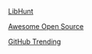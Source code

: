 [LibHunt](https://www.libhunt.com/about)

[Awesome Open Source](https://awesomeopensource.com/)

[GitHub Trending](https://github.com/trending)

